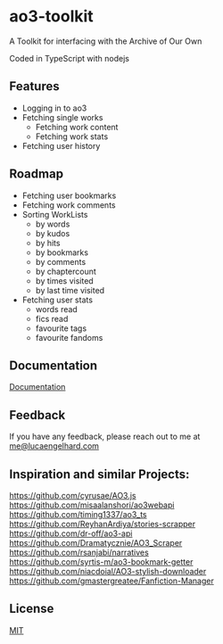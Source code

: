 # ao3-toolkit

A Toolkit for interfacing with the Archive of Our Own

Coded in TypeScript with nodejs

## Features

- Logging in to ao3
- Fetching single works
  - Fetching work content
  - Fetching work stats
- Fetching user history

## Roadmap

- Fetching user bookmarks
- Fetching work comments
- Sorting WorkLists
  - by words
  - by kudos
  - by hits
  - by bookmarks
  - by comments
  - by chaptercount
  - by times visited
  - by last time visited
- Fetching user stats
  - words read
  - fics read
  - favourite tags
  - favourite fandoms

## Documentation

[Documentation](https://lucaengelhard.github.io/ao3-toolkit/)

## Feedback

If you have any feedback, please reach out to me at me@lucaengelhard.com

## Inspiration and similar Projects:

https://github.com/cyrusae/AO3.js  
https://github.com/misaalanshori/ao3webapi  
https://github.com/timing1337/ao3_ts  
https://github.com/ReyhanArdiya/stories-scrapper  
https://github.com/dr-off/ao3-api  
https://github.com/Dramatycznie/AO3_Scraper  
https://github.com/rsanjabi/narratives  
https://github.com/syrtis-m/ao3-bookmark-getter  
https://github.com/niacdoial/AO3-stylish-downloader  
https://github.com/gmastergreatee/Fanfiction-Manager

## License

[MIT](https://github.com/lucaengelhard/ao3-toolkit/blob/main/LICENSE)
